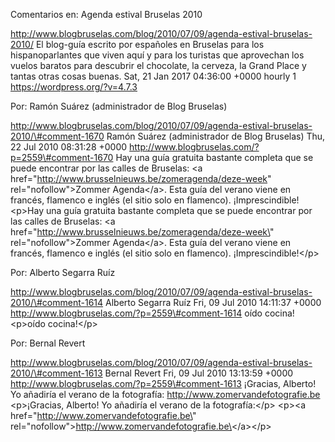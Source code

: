 Comentarios en: Agenda estival Bruselas 2010

http://www.blogbruselas.com/blog/2010/07/09/agenda-estival-bruselas-2010/
El blog-guía escrito por españoles en Bruselas para los hispanoparlantes
que viven aquí y para los turistas que aprovechan los vuelos baratos
para descubrir el chocolate, la cerveza, la Grand Place y tantas otras
cosas buenas. Sat, 21 Jan 2017 04:36:00 +0000 hourly 1
https://wordpress.org/?v=4.7.3

Por: Ramón Suárez (administrador de Blog Bruselas)

http://www.blogbruselas.com/blog/2010/07/09/agenda-estival-bruselas-2010/\#comment-1670
Ramón Suárez (administrador de Blog Bruselas) Thu, 22 Jul 2010 08:31:28
+0000 http://www.blogbruselas.com/?p=2559\#comment-1670 Hay una guía
gratuita bastante completa que se puede encontrar por las calles de
Bruselas: &lt;a
href=&quot;http://www.brusselnieuws.be/zomeragenda/deze-week&quot;
rel=&quot;nofollow&quot;&gt;Zommer Agenda&lt;/a&gt;. Esta guía del
verano viene en francés, flamenco e inglés (el sitio solo en flamenco).
¡Imprescindible! \<p\>Hay una guía gratuita bastante completa que se
puede encontrar por las calles de Bruselas: \<a
href=\"http://www.brusselnieuws.be/zomeragenda/deze-week\"
rel=\"nofollow\"\>Zommer Agenda\</a\>. Esta guía del verano viene en
francés, flamenco e inglés (el sitio solo en flamenco).
¡Imprescindible!\</p\>

Por: Alberto Segarra Ruíz

http://www.blogbruselas.com/blog/2010/07/09/agenda-estival-bruselas-2010/\#comment-1614
Alberto Segarra Ruíz Fri, 09 Jul 2010 14:11:37 +0000
http://www.blogbruselas.com/?p=2559\#comment-1614 oído cocina! \<p\>oído
cocina!\</p\>

Por: Bernal Revert

http://www.blogbruselas.com/blog/2010/07/09/agenda-estival-bruselas-2010/\#comment-1613
Bernal Revert Fri, 09 Jul 2010 13:13:59 +0000
http://www.blogbruselas.com/?p=2559\#comment-1613 ¡Gracias, Alberto! Yo
añadiría el verano de la fotografía: http://www.zomervandefotografie.be
\<p\>¡Gracias, Alberto! Yo añadiría el verano de la fotografía:\</p\>
\<p\>\<a href=\"http://www.zomervandefotografie.be\"
rel=\"nofollow\"\>http://www.zomervandefotografie.be\</a\>\</p\>
